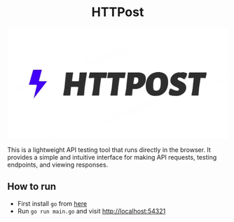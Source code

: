 <h1 align="center">HTTPost</h1>

<p align="center">
  <img src="./logo.png" alt="Logo">
</p>

This is a lightweight API testing tool that runs directly in the browser. It provides a simple and intuitive interface for making API requests, testing endpoints, and viewing responses.

## How to run

- First install `go` from [here](https://go.dev/doc/install)
- Run `go run main.go` and visit [http://localhost:54321](http://localhost:54321)
